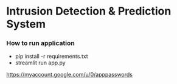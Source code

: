# Intrusion Detection & Prediction System

### How to run application
- pip install -r requirements.txt
- streamlit run app.py



https://myaccount.google.com/u/0/apppasswords